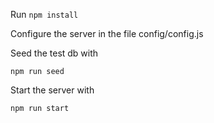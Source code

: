 Run `npm install`

Configure the server in the file config/config.js

Seed the test db with

`npm run seed`

Start the server with

`npm run start`
